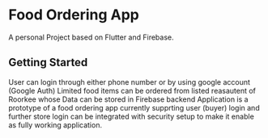 # Food Ordering App
A personal Project based on Flutter and Firebase.
## Getting Started
User can login through either phone number or by using google account (Google Auth)
Limited food items can be ordered from listed reasautent of Roorkee whose Data can be stored in Firebase backend
Application is a prototype of a food ordering app currently supprting user (buyer) login and further store login can be integrated with security setup to make it enable as fully working application.
